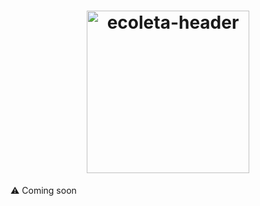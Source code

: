 <h1 align="center">
    <img alt="ecoleta-header" title="ecoleta" src="../docs/backend.png" width="260px" />
</h1>

⚠ Coming soon